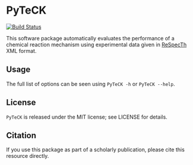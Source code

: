 PyTeCK
======
[![Build Status](https://travis-ci.org/kyleniemeyer/PyTeCK.svg?branch=master)](https://travis-ci.org/kyleniemeyer/PyTeCK)

This software package automatically evaluates the performance of a chemical reaction mechanism using experimental data given in [ReSpecTh][1] XML format.

Usage
-----
The full list of options can be seen using `PyTeCK -h` or `PyTeCK --help`.

License
-------
`PyTeCK` is released under the MIT license; see LICENSE for details.

Citation
--------
If you use this package as part of a scholarly publication, please cite this resource directly.

[1]: http://respecth.hu/ "ReSpecTh"
